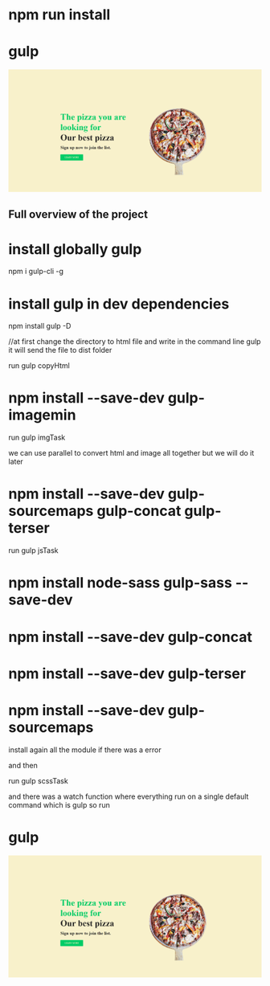 # npm run install 
# gulp

<img src="src/images/second.png" >

## Full overview of the project ##


# install globally gulp

npm i gulp-cli -g 
# install gulp in dev dependencies 

npm install gulp -D

//at first change the directory to html file and 
write in the command line gulp
it will send the file to dist folder

run gulp copyHtml

# npm install --save-dev gulp-imagemin

run gulp imgTask


we can use parallel to convert html and image all together but we will do it later

#  npm install --save-dev gulp-sourcemaps gulp-concat gulp-terser

run gulp jsTask

# npm install node-sass gulp-sass --save-dev

# npm install --save-dev gulp-concat

# npm install --save-dev gulp-terser

# npm install --save-dev gulp-sourcemaps 

install again all the module if there was a error 

and then 

run gulp scssTask

and there was a watch function where everything run on a single default command which is gulp
so run
# gulp

<img src="src/images/second.png" >


